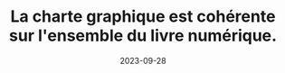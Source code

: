 ---
N: '175'
Rubrique: Présentation
title: La charte graphique est cohérente sur l'ensemble du livre numérique. 
detail: La charte graphique est cohérente sur l'ensemble du site. 
abstract: 
categories: [" Présentation"]
agrege: O4175-E055
opquast: '4 175'
indiceebook: '55'
description: "Règle n° 055"
weight:  055
actif: '1'
layout: rules
date: 2023-09-28
tags: ["", ""]
objectif: ["", ""]
Meo: [""]
Controle: ""
Source: ["Opquast"]
Referential: [""]
Steps: ["", ""]
---